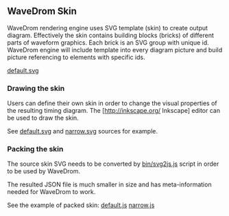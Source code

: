 ## WaveDrom Skin

WaveDrom rendering engine uses SVG template (skin) to create output diagram.
Effectively the skin contains building blocks (bricks) of different parts of waveform graphics.
Each brick is an SVG group with unique id. WaveDrom engine will include template into
every diagram picture and build picture referencing to elements with specific ids.

[default.svg](https://github.com/drom/wavedrom/blob/master/unpacked/skins/default.svg)

### Drawing the skin

Users can define their own skin in order to change the visual properties of the resulting timing diagram.
The [http://inkscape.org/ Inkscape] editor can be used to draw the skin.

See 
[default.svg](https://github.com/drom/wavedrom/blob/master/unpacked/skins/default.svg) and
[narrow.svg](https://github.com/drom/wavedrom/blob/master/unpacked/skins/narrow.svg)
sources for example.

### Packing the skin

The source skin SVG needs to be converted by
[bin/svg2js.js](https://github.com/drom/wavedrom/blob/master/bin/svg2js.js)
script in order to be used by WaveDrom.

The resulted JSON file is much smaller in size and has meta-information needed for WaveDrom to work.

See the example of packed skin:
[default.js](https://github.com/drom/wavedrom/blob/master/skins/default.js)
[narrow.js](https://github.com/drom/wavedrom/blob/master/skins/narrow.js)
